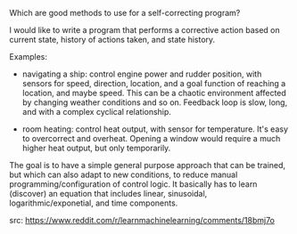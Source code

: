 Which are good methods to use for a self-correcting program?

I would like to write a program that performs a corrective action based on current state, history of actions taken, and state history.

Examples:

- navigating a ship: control engine power and rudder position, with sensors for speed, direction, location, and a goal function of reaching a location, and maybe speed. This can be a chaotic environment affected by changing weather conditions and so on. Feedback loop is slow, long, and with a complex cyclical relationship.

- room heating: control heat output, with sensor for temperature. It's easy to overcorrect and overheat. Opening a window would require a much higher heat output, but only temporarily.

The goal is to have a simple general purpose approach that can be trained, but which can also adapt to new conditions, to reduce manual programming/configuration of control logic. It basically has to learn (discover) an equation that includes linear, sinusoidal, logarithmic/exponetial, and time components.

src: https://www.reddit.com/r/learnmachinelearning/comments/18bmj7o